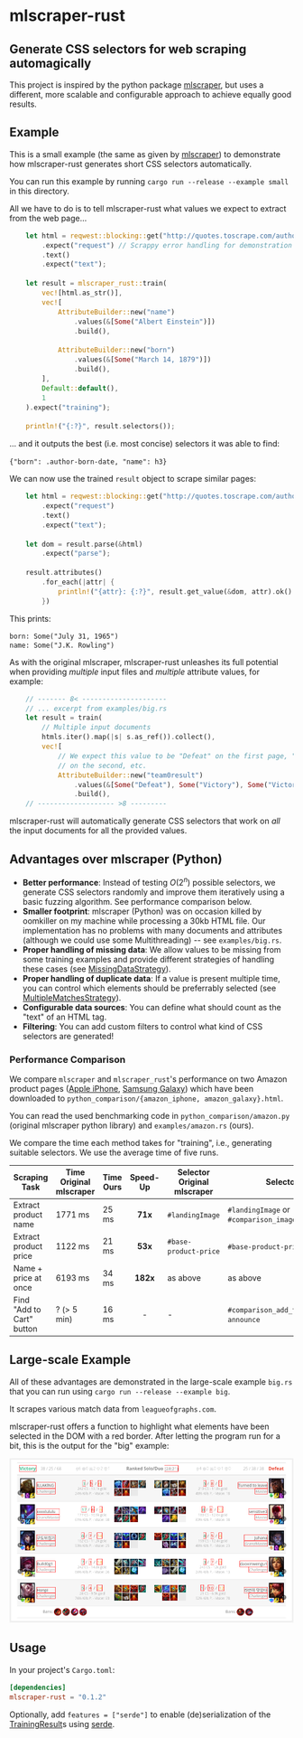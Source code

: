 # mlscraper-rust

## Generate CSS selectors for web scraping automagically

This project is inspired by the python package [mlscraper](https://github.com/lorey/mlscraper),
but uses a different, more scalable and configurable approach to achieve equally good results.

## Example

This is a small example (the same as given by 
[mlscraper](https://github.com/lorey/mlscraper)) to demonstrate
how mlscraper-rust generates short CSS selectors automatically.

You can run this example by running `cargo run --release --example small`
in this directory.

All we have to do is to tell mlscraper-rust what values we expect
to extract from the web page...

```rust
    let html = reqwest::blocking::get("http://quotes.toscrape.com/author/Albert-Einstein/")
        .expect("request") // Scrappy error handling for demonstration purposes
        .text()
        .expect("text");

    let result = mlscraper_rust::train(
        vec![html.as_str()],
        vec![
            AttributeBuilder::new("name")
                .values(&[Some("Albert Einstein")])
                .build(),

            AttributeBuilder::new("born")
                .values(&[Some("March 14, 1879")])
                .build(),
        ],
        Default::default(),
        1
    ).expect("training");

    println!("{:?}", result.selectors());
```

... and it outputs the best (i.e. most concise) selectors it was able to find:

`{"born": .author-born-date, "name": h3}`

We can now use the trained `result` object to scrape similar pages:

```rust
    let html = reqwest::blocking::get("http://quotes.toscrape.com/author/J-K-Rowling")
        .expect("request")
        .text()
        .expect("text");

    let dom = result.parse(&html)
        .expect("parse");

    result.attributes()
        .for_each(|attr| {
            println!("{attr}: {:?}", result.get_value(&dom, attr).ok().flatten())
        })
```

This prints:

```
born: Some("July 31, 1965")
name: Some("J.K. Rowling")
```

As with the original mlscraper, mlscraper-rust unleashes its full potential
when providing *multiple* input files and *multiple* attribute values,
for example:

```rust
    // ------- 8< ---------------------
    // ... excerpt from examples/big.rs
    let result = train(
        // Multiple input documents
        htmls.iter().map(|s| s.as_ref()).collect(),
        vec![
            // We expect this value to be "Defeat" on the first page, "Victory" 
            // on the second, etc.
            AttributeBuilder::new("team0result")
                .values(&[Some("Defeat"), Some("Victory"), Some("Victory")])
                .build(),
    // ------------------- >8 ---------
```

mlscraper-rust will automatically generate CSS selectors
that work on *all* the input documents for all the provided values.

## Advantages over mlscraper (Python)

- **Better performance**: Instead of testing $O(2^n)$ possible selectors,
    we generate CSS selectors randomly and improve them iteratively
    using a basic fuzzing algorithm. See performance comparison below.
- **Smaller footprint**: mlscraper (Python) was on occasion killed by oomkiller on my
    machine while processing a 30kb HTML file. Our implementation has no problems
    with many documents and attributes (although we could use some 
    Multithreading) -- see `examples/big.rs`.
- **Proper handling of missing data**: We allow values to be missing from
    some training examples and provide different strategies of
    handling these cases (see [MissingDataStrategy](https://docs.rs/mlscraper-rust/latest/mlscraper_rust/search/enum.MissingDataStrategy.html)).
- **Proper handling of duplicate data**: If a value is present multiple
    time, you can control which elements should be preferrably selected
    (see [MultipleMatchesStrategy](https://docs.rs/mlscraper-rust/latest/mlscraper_rust/search/enum.MultipleMatchesStrategy.html)).
- **Configurable data sources**: You can define what should count as the "text"
    of an HTML tag.
- **Filtering**: You can add custom filters to control
    what kind of CSS selectors are generated!

### Performance Comparison

We compare `mlscraper` and `mlscraper_rust`'s performance on two Amazon 
product pages ([Apple iPhone](https://www.amazon.com/Apple-iPhone-11-64GB-Black/dp/B07ZPKN6YR),
[Samsung Galaxy](https://www.amazon.com/Samsung-Galaxy-S21-5G-Version/dp/B08VLMQ3KS)) which
have been downloaded to `python_comparison/{amazon_iphone, amazon_galaxy}.html`.

You can read the used benchmarking code in `python_comparison/amazon.py`
(original mlscraper python library) and `examples/amazon.rs` (ours).

We compare the time each method takes for "training", i.e., generating suitable
selectors. We use the average time of five runs.


|Scraping Task             |Time Original mlscraper     |Time Ours            |Speed-Up|Selector Original mlscraper     |Selector Ours
|--------------------------|----------------------------|-------------------- |:------:|------------------------------- |-----------------------------------------
|Extract product name      |1771 ms                     |25 ms                |**71x** |`#landingImage`                 |`#landingImage` or `#comparison_image`
|Extract product price     |1122 ms                     |21 ms                |**53x** |`#base-product-price`           |`#base-product-price`
|Name + price at once      |6193 ms                     |34 ms                |**182x**|as above                        |as above
|Find "Add to Cart" button |? (> 5 min)                 |16 ms                |-       |-                               |`#comparison_add_to_cart_button3-announce`


## Large-scale Example

All of these advantages are demonstrated in the large-scale example `big.rs`
that you can run using `cargo run --release --example big`.

It scrapes various match data from `leagueofgraphs.com`.

mlscraper-rust offers a function to highlight what elements have been
selected in the DOM with a red border. After letting the program run
for a bit, this is the output for the "big" example:

![Highlighted elements](./screenshots/highlighted.png)

## Usage

In your project's `Cargo.toml`:

```toml
[dependencies]
mlscraper-rust = "0.1.2"
```

Optionally, add `features = ["serde"]` to enable (de)serialization
of the [TrainingResult](https://docs.rs/mlscraper-rust/latest/mlscraper_rust/search/struct.TrainingResult.html)s using [serde](https://serde.rs/).
